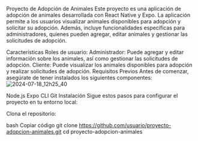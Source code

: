 Proyecto de Adopción de Animales
Este proyecto es una aplicación de adopción de animales desarrollada con React Native y Expo. La aplicación permite a los usuarios visualizar animales disponibles para adopción y solicitar su adopción. Además, incluye funcionalidades específicas para administradores, quienes pueden agregar, editar animales y gestionar las solicitudes de adopción.

Características
Roles de usuario:
Administrador: Puede agregar y editar información sobre los animales, así como gestionar las solicitudes de adopción.
Cliente: Puede visualizar los animales disponibles para adopción y realizar solicitudes de adopción.
Requisitos Previos
Antes de comenzar, asegúrate de tener instalados los siguientes componentes:
![2024-07-18_12h25_40](https://github.com/user-attachments/assets/071de11a-e14f-4991-8e50-a002216603ba)

Node.js
Expo CLI
Git
Instalación
Sigue estos pasos para configurar el proyecto en tu entorno local:

Clona el repositorio:

bash
Copiar código
git clone https://github.com/usuario/proyecto-adopcion-animales.git
cd proyecto-adopcion-animales
